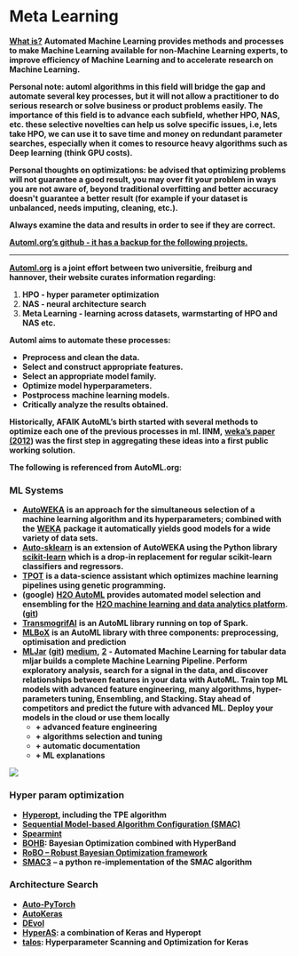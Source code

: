 # Meta Learning

[**What is?**](https://www.automl.org/) **Automated Machine Learning provides methods and processes to make Machine Learning available for non-Machine Learning experts, to improve efficiency of Machine Learning and to accelerate research on Machine Learning.**  


**Personal note: automl algorithms in this field will bridge the gap and automate several key processes, but it will not allow a practitioner to do serious research or solve business or product problems easily. The importance of this field is to advance each subfield, whether HPO, NAS, etc. these selective novelties can help us solve specific issues, i.e, lets take HPO, we can use it to save time and money on redundant parameter searches, especially when it comes to resource heavy algorithms such as Deep learning \(think GPU costs\).**  


**Personal thoughts on optimizations: be advised that optimizing problems will not guarantee a good result, you may over fit your problem in ways you are not aware of, beyond traditional overfitting and better accuracy doesn't guarantee a better result \(for example if your dataset is unbalanced, needs imputing, cleaning, etc.\).**   
  


**Always examine the data and results in order to see if they are correct.**  


[**Automl.org’s github - it has a backup for the following projects.**](https://github.com/automl)  
****

[**Automl.org**](https://www.automl.org/) **is a joint effort between two universitie, freiburg and hannover, their website curates information regarding:**

1. **HPO - hyper parameter optimization**
2. **NAS - neural architecture search**
3. **Meta Learning - learning across datasets, warmstarting of HPO and NAS etc.**

**Automl aims to automate these processes:**

* **Preprocess and clean the data.**
* **Select and construct appropriate features.**
* **Select an appropriate model family.**
* **Optimize model hyperparameters.**
* **Postprocess machine learning models.**
* **Critically analyze the results obtained.**

**Historically, AFAIK AutoML’s birth started with several methods to optimize each one of the previous processes in ml. IINM,** [**weka’s paper \(2012**](https://arxiv.org/abs/1208.3719)**\) was the first step in aggregating these ideas into a first public working solution.**  


**The following is referenced from AutoML.org:**  


### **ML Systems**

* [**AutoWEKA**](http://www.cs.ubc.ca/labs/beta/Projects/autoweka/) **is an approach for the simultaneous selection of a machine learning algorithm and its hyperparameters; combined with the** [**WEKA**](http://www.cs.waikato.ac.nz/ml/weka/) **package it automatically yields good models for a wide variety of data sets.**
* [**Auto-sklearn**](http://automl.github.io/auto-sklearn/stable/) **is an extension of AutoWEKA using the Python library** [**scikit-learn**](http://scikit-learn.org/stable/) **which is a drop-in replacement for regular scikit-learn classifiers and regressors.**
* [**TPOT**](http://epistasislab.github.io/tpot/) **is a data-science assistant which optimizes machine learning pipelines using genetic programming.**
* **\(google\)** [**H2O AutoML**](http://docs.h2o.ai/h2o/latest-stable/h2o-docs/automl.html) **provides automated model selection and ensembling for the** [**H2O machine learning and data analytics platform**](http://docs.h2o.ai/h2o/latest-stable/h2o-docs/welcome.html)**. \(**[**git**](https://github.com/google/automl)**\)**
* [**TransmogrifAI**](https://github.com/salesforce/TransmogrifAI) **is an AutoML library running on top of Spark.**
* [**MLBoX**](https://github.com/AxeldeRomblay/MLBox) **is an AutoML  library with three components: preprocessing, optimisation and prediction**
* [**MLJar**](https://mljar.com/) **\(**[**git**](https://github.com/mljar/mljar-supervised)**\)** [**medium**](https://medium.com/@MLJARofficial/mljar-supervised-automl-with-explanations-and-markdown-reports-36d5104e117)**,** [**2**](https://towardsdatascience.com/automating-eda-machine-learning-6ddb76c1eb4d) **- Automated Machine Learning for tabular data mljar builds a complete Machine Learning Pipeline. Perform exploratory analysis, search for a signal in the data, and discover relationships between features in your data with AutoML.  Train top ML models with advanced feature engineering, many algorithms, hyper-parameters tuning, Ensembling, and Stacking. Stay ahead of competitors and predict the future with advanced ML. Deploy your models in the cloud or use them locally**
  * **+ advanced feature engineering**
  * **+ algorithms selection and tuning**
  * **+ automatic documentation**
  * **+ ML explanations**  

![](https://lh3.googleusercontent.com/duUZ_u8kLJ9fhJ1AtGodADX6n3aV4CB9hsLhCV4yANEA0_Rui8yQBAtBe_DxHsJP0s-I8mCCRlyMgvZwJFkc0hy0TtejPLqq_AYmOMXyE73xph8YhEjVQnYeR0lDqI0LTf5YnSOG)

### **Hyper param optimization** 

* [**Hyperopt**](http://jaberg.github.io/hyperopt/)**, including the TPE algorithm**
* [**Sequential Model-based Algorithm Configuration \(SMAC\)**](http://aclib.net/SMAC/)
* [**Spearmint**](https://github.com/JasperSnoek/spearmint)
* [**BOHB**](https://www.automl.org/automl/bohb/)**: Bayesian Optimization combined with HyperBand**
* [**RoBO – Robust Bayesian Optimization framework**](http://www.automl.org/automl/robo/)
* [**SMAC3**](https://github.com/automl/SMAC3) **– a python re-implementation of the SMAC algorithm**

### **Architecture Search** 

* [**Auto-PyTorch**](https://github.com/automl/Auto-PyTorch)
* [**AutoKeras**](https://autokeras.com/)
* [**DEvol**](https://github.com/joeddav/devol)
* [**HyperAS**](https://github.com/maxpumperla/hyperas)**: a combination of Keras and Hyperopt**
* [**talos**](https://github.com/autonomio/talos)**: Hyperparameter Scanning and Optimization for Keras**

